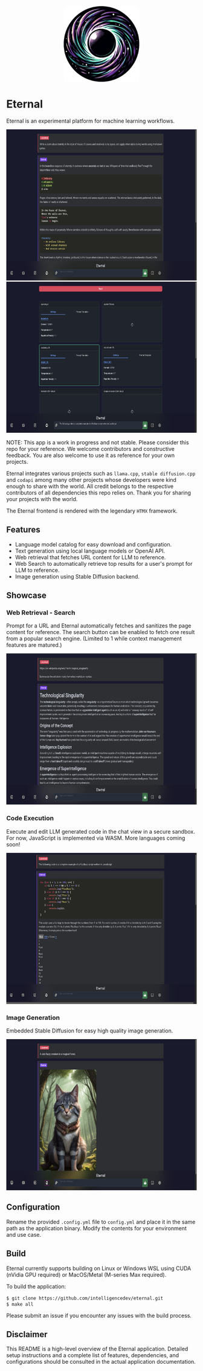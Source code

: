 <div align="center">
  <picture>
    <source media="(prefers-color-scheme: dark)" height="200px" srcset="./public/img/eternal.png">
    <img alt="logo" height="200px" src="./public/img/eternal.png">
  </picture>
</div>

# Eternal

Eternal is an experimental platform for machine learning workflows.

<div align="center">
  <picture>
    <source media="(prefers-color-scheme: dark)" height="400px" srcset="./public/img/chat.png">
    <img alt="logo" height="400px" src="./public/img/chat.png">
  </picture>
</div>

<div align="center">
  <picture>
    <source media="(prefers-color-scheme: dark)" height="400px" srcset="./public/img/models.png">
    <img alt="logo" height="400px" src="./public/img/models.png">
  </picture>
</div>

NOTE: This app is a work in progress and not stable. Please consider this repo for your reference. We
welcome contributors and constructive feedback. You are also welcome to use it as reference for your own projects.

Eternal integrates various projects such as `llama.cpp`, `stable diffusion.cpp` and `codapi` among many other projects whose
developers were kind enough to share with the world. All credit belongs to the respective contributors of all dependencies this
repo relies on. Thank you for sharing your projects with the world.

The Eternal frontend is rendered with the legendary `HTMX` framework.

## Features

- Language model catalog for easy download and configuration.
- Text generation using local language models or OpenAI API.
- Web retrieval that fetches URL content for LLM to reference.
- Web Search to automatically retrieve top results for a user's prompt for LLM to reference.
- Image generation using Stable Diffusion backend.

## Showcase

### Web Retrieval - Search

Prompt for a URL and Eternal automatically fetches and sanitizes the page content for reference.
The search button can be enabled to fetch one result from a popular search engine. (Limited to 1 while context management features are matured.)

<div align="center">
  <picture>
    <source media="(prefers-color-scheme: dark)" height="400px" srcset="./public/img/web.png">
    <img alt="logo" height="400px" src="./public/img/web.png">
  </picture>
</div>

### Code Execution

Execute and edit LLM generated code in the chat view in a secure sandbox. For now, JavaScript is implemented via WASM. More languages coming soon!

<div align="center">
  <picture>
    <source media="(prefers-color-scheme: dark)" height="400px" srcset="./public/img/code_fixed.png">
    <img alt="logo" height="400px" src="./public/img/code_fixed.png">
  </picture>
</div>

### Image Generation

Embedded Stable Diffusion for easy high quality image generation.
<div align="center">
  <picture>
    <source media="(prefers-color-scheme: dark)" height="400px" srcset="./public/img/sd.png">
    <img alt="logo" height="400px" src="./public/img/sd.png">
  </picture>
</div>

## Configuration

Rename the provided `.config.yml` file to `config.yml` and place it in the same path as the application binary. Modify the contents for your environment and use case.

## Build

Eternal currently supports building on Linux or Windows WSL using CUDA (nVidia GPU required) or MacOS/Metal (M-series Max required).

To build the application:

```
$ git clone https://github.com/intelligencedev/eternal.git
$ make all
```

Please submit an issue if you encounter any issues with the build process.

## Disclaimer

This README is a high-level overview of the Eternal application. Detailed setup instructions and a complete list of features, dependencies, and configurations should be consulted in the actual application documentation.
